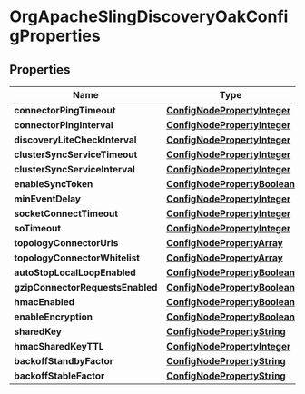 

# OrgApacheSlingDiscoveryOakConfigProperties

## Properties

Name | Type | Description | Notes
------------ | ------------- | ------------- | -------------
**connectorPingTimeout** | [**ConfigNodePropertyInteger**](ConfigNodePropertyInteger.md) |  |  [optional]
**connectorPingInterval** | [**ConfigNodePropertyInteger**](ConfigNodePropertyInteger.md) |  |  [optional]
**discoveryLiteCheckInterval** | [**ConfigNodePropertyInteger**](ConfigNodePropertyInteger.md) |  |  [optional]
**clusterSyncServiceTimeout** | [**ConfigNodePropertyInteger**](ConfigNodePropertyInteger.md) |  |  [optional]
**clusterSyncServiceInterval** | [**ConfigNodePropertyInteger**](ConfigNodePropertyInteger.md) |  |  [optional]
**enableSyncToken** | [**ConfigNodePropertyBoolean**](ConfigNodePropertyBoolean.md) |  |  [optional]
**minEventDelay** | [**ConfigNodePropertyInteger**](ConfigNodePropertyInteger.md) |  |  [optional]
**socketConnectTimeout** | [**ConfigNodePropertyInteger**](ConfigNodePropertyInteger.md) |  |  [optional]
**soTimeout** | [**ConfigNodePropertyInteger**](ConfigNodePropertyInteger.md) |  |  [optional]
**topologyConnectorUrls** | [**ConfigNodePropertyArray**](ConfigNodePropertyArray.md) |  |  [optional]
**topologyConnectorWhitelist** | [**ConfigNodePropertyArray**](ConfigNodePropertyArray.md) |  |  [optional]
**autoStopLocalLoopEnabled** | [**ConfigNodePropertyBoolean**](ConfigNodePropertyBoolean.md) |  |  [optional]
**gzipConnectorRequestsEnabled** | [**ConfigNodePropertyBoolean**](ConfigNodePropertyBoolean.md) |  |  [optional]
**hmacEnabled** | [**ConfigNodePropertyBoolean**](ConfigNodePropertyBoolean.md) |  |  [optional]
**enableEncryption** | [**ConfigNodePropertyBoolean**](ConfigNodePropertyBoolean.md) |  |  [optional]
**sharedKey** | [**ConfigNodePropertyString**](ConfigNodePropertyString.md) |  |  [optional]
**hmacSharedKeyTTL** | [**ConfigNodePropertyInteger**](ConfigNodePropertyInteger.md) |  |  [optional]
**backoffStandbyFactor** | [**ConfigNodePropertyString**](ConfigNodePropertyString.md) |  |  [optional]
**backoffStableFactor** | [**ConfigNodePropertyString**](ConfigNodePropertyString.md) |  |  [optional]



